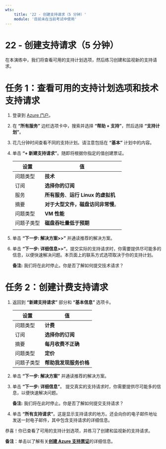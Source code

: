 ```yaml
---
wts:
    title: '22 - 创建支持请求（5 分钟）'
    module: '目前未在当前考试中使用'
---
```

# 22 - 创建支持请求（5 分钟）

在本演练中，我们将查看可用的支持计划选项，然后练习创建和监视新的支持请求。

# 任务 1：查看可用的支持计划选项和技术支持请求

1. 登录到 [Azure 门户](https://portal.azure.com)。

2. 在 **“所有服务”** 边栏选项卡中，搜索并选择 **“帮助 + 支持”**，然后选择 **“支持计划”**。

3. 花几分钟时间查看不同的支持计划。请注意包括在 **“基本”** 计划中的内容。 

4. 单击 **“+ 新建支持请求”**。随即将根据你指定的值创建票证。 

    | 设置 | 值|
    |----|--------|
    | 问题类型| **技术** |
    | 订阅 | **选择你的订阅** |
    | 服务 | **所有服务**、**运行 Linux 的虚拟机** |
    | 摘要 | **对于大型文件，磁盘访问非常慢**。 |
    | 问题类型 | **VM 性能** |
    | 问题子类型 | **磁盘吞吐量低于预期** |    
    | | |

5. 单击 **“下一步: 解决方案>>”** 并通读推荐的解决方案。

6. 单击 **“下一步: 详细信息>>”**。提交实际的支持请求时，你需要提供尽可能多的信息，以便快速解决问题。本页面上的联系方式选项取决于你的支持计划。 

    **备注:** 我们将在此时停止。你是否了解如何提交技术请求？

# 任务 2：创建计费支持请求

1. 返回到 **“新建支持请求”** 部分和 **“基本信息”** 选项卡。 

    | 设置 | 值|
    |----|--------|
    | 问题类型| **计费** |
    | 订阅 | **选择你的订阅** |
    | 摘要 | **每月收费不正确** |
    | 问题类型 | **定价** |
    | 问题子类型 | **帮助我发现服务价格** |    

2. 单击 **“下一步: 解决方案”** 并通读推荐的解决方案。

3. 单击 **“下一步: 详细信息”**。  提交真实的支持请求时，你需要提供尽可能多的信息，以便快速解决问题。 

    **备注:** 我们将在此时停止。你是否了解如何提交支持请求？

4. 单击 **“所有支持请求”**。这是显示支持请求的地方。还会向你的电子邮件地址发送一封电子邮件，其中包含支持请求的详细信息。

恭喜！你已查看了可用的支持计划选项，并练习了创建和监视新的支持请求。

**备注**：单击以了解有关[**创建 Azure 支持票证**](https://azure.microsoft.com/zh-cn/support/create-ticket)的详细信息。
